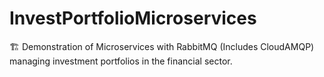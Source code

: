 # InvestPortfolioMicroservices
🏗 Demonstration of Microservices with RabbitMQ (Includes CloudAMQP) managing investment portfolios in the financial sector.
